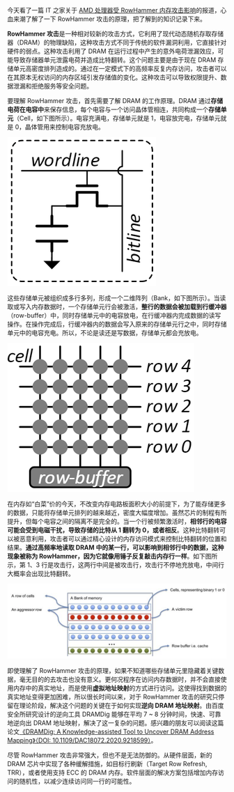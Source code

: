 今天看了一篇 IT 之家关于 [AMD 处理器受 RowHammer 内存攻击影响](https://www.ithome.com/0/758/339.htm)的报道，心血来潮了解了一下 RowHammer 攻击的原理，把了解到的知识记录下来。

**RowHammer 攻击**是一种相对较新的攻击方式，它利用了现代动态随机存取存储器（DRAM）的物理缺陷，这种攻击方式不同于传统的软件漏洞利用，它直接针对硬件的弱点。这种攻击利用了 DRAM 在运行过程中产生的意外电荷泄漏效应，可能导致存储器单元泄露电荷并造成比特翻转。这个问题主要是由于现在 DRAM 存储单元高密度排列造成的。通过在一定模式下的高频率反复内存访问，攻击者可以在其原本无权访问的内存区域引发存储值的变化。这种攻击可以导致权限提升、数据泄漏和拒绝服务等安全问题。

要理解 RowHammer 攻击，首先需要了解 DRAM 的工作原理。DRAM 通过**存储电荷在电容中**来保存信息，每个电容与一个访问晶体管相连，共同构成一个**存储单元**（Cell，如下图所示）。电容充满电，存储单元就是 1，电容放完电，存储单元就是 0，晶体管用来控制电容充放电。

![](1.png)

这些存储单元被组织成多行多列，形成一个二维阵列（Bank，如下图所示）。当读取或写入内存数据时，一个存储单元行会被激活，**整行的数据会被加载到行缓冲器**（row-buffer）中，同时存储单元中的电容放电，在行缓冲器内完成数据的读写操作。在操作完成后，行缓冲器内的数据会写入原来的存储单元行之中，同时存储单元中的电容充电。所以，不论是读还是写数据，存储单元都会充放电。

![](2.png)

在内存如“白菜”价的今天，不改变内存电路板面积大小的前提下，为了能存储更多的数据，只能将存储单元排列的越来越近，密度大幅度增加。虽然芯片的制程有所提升，但每个电容之间的隔离不是完全的。当一个行被频繁激活时，**相邻行的电容可能会受到电磁干扰，导致存储的比特从 1 翻转为 0，或者相反**。这种比特翻转可以被恶意利用，攻击者可以通过精心设计的内存访问模式来控制比特翻转的位置和结果。**通过高频率地读取 DRAM 中的某一行，可以影响到相邻行中的数据，这种现象被称为 RowHammer，因为它就像用锤子反复敲击内存行一样**。如下图所示，第 1、3 行是攻击行，这两行中间是被攻击行，攻击行不停地充放电，中间行大概率会出现比特翻转。

![](3.png)

即使理解了 RowHammer 攻击的原理，如果不知道哪些存储单元里隐藏着关键数据，毫无目的的去攻击也没有意义。更何况程序在访问内存数据时，并不会直接使用内存中的真实地址，而是使用**虚拟地址映射**的方式进行访问。这使得找到数据的真实地址变得更加困难，所以很长时间以来，对于 RowHammer 攻击的研究只停留在理论阶段，解决这个问题的关键在于如何实现**逆向 DRAM 地址映射**。由百度安全所研究设计的逆向工具 DRAMDig 能够在平均 7 ~ 8 分钟时间，快速、可靠地逆向出 DRAM 地址映射，解决了这一复杂的问题。感兴趣的朋友可以阅读这篇论文<u>《DRAMDig: A Knowledge-assisted Tool to Uncover DRAM Address Mapping》（DOI: 10.1109/DAC18072.2020.9218599）</u>。

尽管 RowHammer 攻击非常强大，但也不是无法防御的。从硬件层面，新的 DRAM 芯片中实现了各种缓解措施，如目标行刷新（Target Row Refresh, TRR），或者使用支持 ECC 的 DRAM 内存。软件层面的解决方案包括增加内存访问的随机性，以减少连续访问同一行的可能性。
